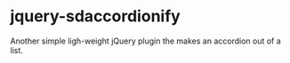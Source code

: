 # jquery-sdaccordionify
Another simple ligh-weight jQuery plugin the makes an accordion out of a list.
